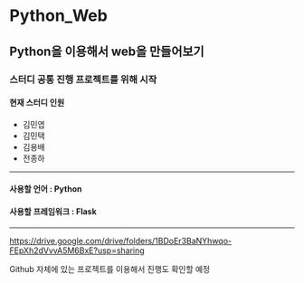 # Python_Web
## Python을 이용해서 web을 만들어보기
### 스터디 공통 진행 프로젝트를 위해 시작
#### 현재 스터디 인원
* 김민엽
* 김민택
* 김용배
* 전종하

***

#### __사용할 언어 : Python__
#### __사용할 프레임워크 : Flask__
***


https://drive.google.com/drive/folders/1BDoEr3BaNYhwqo-FEpXh2dVvvA5M6BxE?usp=sharing

Github 자체에 있는 프로젝트를 이용해서 진행도 확인할 예정
